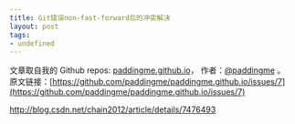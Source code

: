 ```yaml
---
title: Git错误non-fast-forward后的冲突解决
layout: post
tags:
- undefined
---
```



 文章取自我的 Github  repos: [paddingme.github.io](https://github.com/paddingme/paddingme.github.io)， 作者：[@paddingme](http://padding.me/about.html) 。  
原文链接：[https://github.com/paddingme/paddingme.github.io/issues/7](https://github.com/paddingme/paddingme.github.io/issues/7)

http://blog.csdn.net/chain2012/article/details/7476493